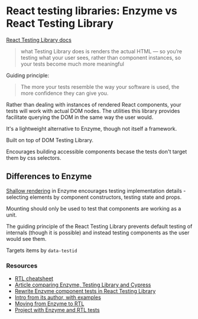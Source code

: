 # React testing libraries: Enzyme vs React Testing Library

[React Testing Library docs](https://testing-library.com/docs/react-testing-library/intro)

> what Testing Library does is renders the actual HTML — so you’re testing what your user sees, rather than component instances, so your tests become much more meaningful

Guiding principle: 

> The more your tests resemble the way your software is used, the more confidence they can give you.

Rather than dealing with instances of rendered React components, your tests will work with actual DOM nodes. The utilities this library provides facilitate querying the DOM in the same way the user would. 

It's a lightweight alternative to Enzyme, though not itself a framework.

Built on top of DOM Testing Library.

Encourages building accessible components becase the tests don't target them by css selectors.

## Differences to Enzyme

[Shallow rendering](https://kentcdodds.com/blog/why-i-never-use-shallow-rendering) in Enzyme encourages testing implementation details - selecting elements by component constructors, testing state and props. 

Mounting should only be used to test that components are working as a unit.

The guiding principle of the React Testing Library prevents default testing of internals (though it is possible) and instead testing components as the user would see them.

Targets items by `data-testid` 

### Resources

* [RTL cheatsheet](https://testing-library.com/docs/react-testing-library/cheatsheet)
* [Article comparing Enzyme, Testing Library and Cypress](https://medium.com/javascript-in-plain-english/i-tested-a-react-app-with-jest-testing-library-and-cypress-here-are-the-differences-3192eae03850)
* [Rewrite Enzyme component tests in React Testing Library](https://medium.com/flatiron-labs/refactoring-an-enzyme-component-test-to-use-react-testing-library-f5c36da6716f)
* [Intro from its author, with examples](https://kentcdodds.com/blog/introducing-the-react-testing-library)
* [Moving from Enzyme to RTL](https://medium.com/@boyney123/my-experience-moving-from-enzyme-to-react-testing-library-5ac65d992ce)
* [Project with Enzyme and RTL tests](https://claritydev.net/blog/testing-react-components-enzyme-vs-react-testing-l)